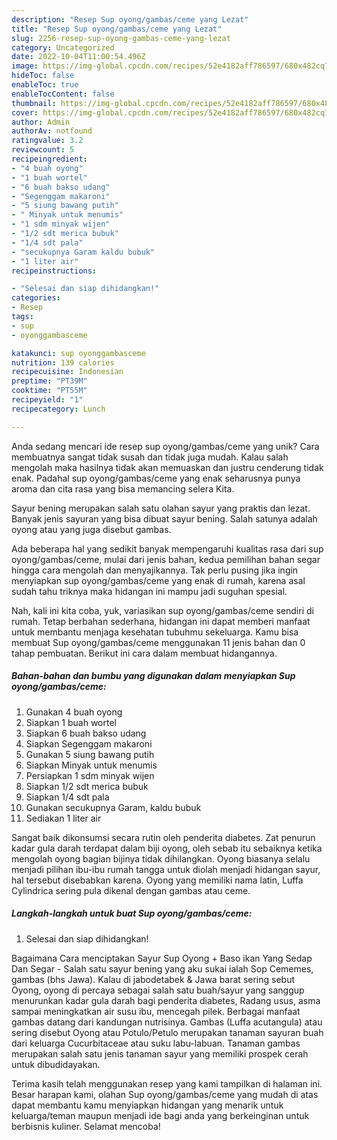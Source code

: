 ```yaml
---
description: "Resep Sup oyong/gambas/ceme yang Lezat"
title: "Resep Sup oyong/gambas/ceme yang Lezat"
slug: 2256-resep-sup-oyong-gambas-ceme-yang-lezat
category: Uncategorized
date: 2022-10-04T11:00:54.496Z
image: https://img-global.cpcdn.com/recipes/52e4182aff786597/680x482cq70/sup-oyonggambasceme-foto-resep-utama.jpg
hideToc: false
enableToc: true
enableTocContent: false
thumbnail: https://img-global.cpcdn.com/recipes/52e4182aff786597/680x482cq70/sup-oyonggambasceme-foto-resep-utama.jpg
cover: https://img-global.cpcdn.com/recipes/52e4182aff786597/680x482cq70/sup-oyonggambasceme-foto-resep-utama.jpg
author: Admin
authorAv: notfound
ratingvalue: 3.2
reviewcount: 5
recipeingredient:
- "4 buah oyong"
- "1 buah wortel"
- "6 buah bakso udang"
- "Segenggam makaroni"
- "5 siung bawang putih"
- " Minyak untuk menumis"
- "1 sdm minyak wijen"
- "1/2 sdt merica bubuk"
- "1/4 sdt pala"
- "secukupnya Garam kaldu bubuk"
- "1 liter air"
recipeinstructions:

- "Selesai dan siap dihidangkan!"
categories:
- Resep
tags:
- sup
- oyonggambasceme

katakunci: sup oyonggambasceme 
nutrition: 139 calories
recipecuisine: Indonesian
preptime: "PT39M"
cooktime: "PT55M"
recipeyield: "1"
recipecategory: Lunch

---
```





Anda sedang mencari ide resep sup oyong/gambas/ceme yang unik? Cara membuatnya sangat tidak susah dan tidak juga mudah. Kalau salah mengolah maka hasilnya tidak akan memuaskan dan justru cenderung tidak enak. Padahal sup oyong/gambas/ceme yang enak seharusnya punya aroma dan cita rasa yang bisa memancing selera Kita.





Sayur bening merupakan salah satu olahan sayur yang praktis dan lezat. Banyak jenis sayuran yang bisa dibuat sayur bening. Salah satunya adalah oyong atau yang juga disebut gambas.

Ada beberapa hal yang sedikit banyak mempengaruhi kualitas rasa dari sup oyong/gambas/ceme, mulai dari jenis bahan, kedua pemilihan bahan segar hingga cara mengolah dan menyajikannya. Tak perlu pusing jika ingin menyiapkan sup oyong/gambas/ceme yang enak di rumah, karena asal sudah tahu triknya maka hidangan ini mampu jadi suguhan spesial.






Nah, kali ini kita coba, yuk, variasikan sup oyong/gambas/ceme sendiri di rumah. Tetap berbahan sederhana, hidangan ini dapat memberi manfaat untuk membantu menjaga kesehatan tubuhmu sekeluarga. Kamu bisa membuat Sup oyong/gambas/ceme menggunakan 11 jenis bahan dan 0 tahap pembuatan. Berikut ini cara dalam membuat hidangannya.

<!--inarticleads1-->

##### Bahan-bahan dan bumbu yang digunakan dalam menyiapkan Sup oyong/gambas/ceme:

1. Gunakan 4 buah oyong
1. Siapkan 1 buah wortel
1. Siapkan 6 buah bakso udang
1. Siapkan Segenggam makaroni
1. Gunakan 5 siung bawang putih
1. Siapkan  Minyak untuk menumis
1. Persiapkan 1 sdm minyak wijen
1. Siapkan 1/2 sdt merica bubuk
1. Siapkan 1/4 sdt pala
1. Gunakan secukupnya Garam, kaldu bubuk
1. Sediakan 1 liter air


Sangat baik dikonsumsi secara rutin oleh penderita diabetes. Zat penurun kadar gula darah terdapat dalam biji oyong, oleh sebab itu sebaiknya ketika mengolah oyong bagian bijinya tidak dihilangkan. Oyong biasanya selalu menjadi pilihan ibu-ibu rumah tangga untuk diolah menjadi hidangan sayur, hal tersebut disebabkan karena. Oyong yang memiliki nama latin, Luffa Cylindrica sering pula dikenal dengan gambas atau ceme. 

<!--inarticleads2-->

##### Langkah-langkah untuk buat Sup oyong/gambas/ceme:


1. Selesai dan siap dihidangkan!

Bagaimana Cara menciptakan Sayur Sup Oyong + Baso ikan Yang Sedap Dan Segar - Salah satu sayur bening yang aku sukai ialah Sop Cememes, gambas (bhs Jawa). Kalau di jabodetabek &amp; Jawa barat sering sebut Oyong, oyong di percaya sebagai salah satu buah/sayur yang sanggup menurunkan kadar gula darah bagi penderita diabetes, Radang usus, asma sampai meningkatkan air susu ibu, mencegah pilek. Berbagai manfaat gambas datang dari kandungan nutrisinya. Gambas (Luffa acutangula) atau sering disebut Oyong atau Potulo/Petulo merupakan tanaman sayuran buah dari keluarga Cucurbitaceae atau suku labu-labuan. Tanaman gambas merupakan salah satu jenis tanaman sayur yang memiliki prospek cerah untuk dibudidayakan. 

Terima kasih telah menggunakan resep yang kami tampilkan di halaman ini. Besar harapan kami, olahan Sup oyong/gambas/ceme yang mudah di atas dapat membantu kamu menyiapkan hidangan yang menarik untuk keluarga/teman maupun menjadi ide bagi anda yang berkeinginan untuk berbisnis kuliner. Selamat mencoba!

